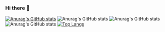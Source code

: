 ### Hi there 👋

[![Anurag's GitHub stats](https://github-readme-stats.vercel.app/api?username=nscando)](https://github.com/nscando/github-readme-stats)
![Anurag's GitHub stats](https://github-readme-stats.vercel.app/api?username=nscando&hide=["contribs","prs"])
![Anurag's GitHub stats](https://github-readme-stats.vercel.app/api?username=nscando&show_icons=true)
![Anurag's GitHub stats](https://github-readme-stats.vercel.app/api?username=nscando&show_icons=true&theme=radical)
[![Top Langs](https://github-readme-stats.vercel.app/api/top-langs/?username=nscando)](https://github.com/nscando/github-readme-stats)
